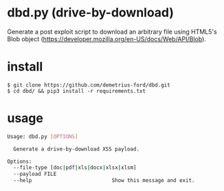 # dbd.py (drive-by-download)
Generate a post exploit script to download an arbitrary file using HTML5's Blob object (https://developer.mozilla.org/en-US/docs/Web/API/Blob).

# install

```shell
$ git clone https://github.com/demetrius-ford/dbd.git
$ cd dbd/ && pip3 install -r requirements.txt
```

# usage

```bash
Usage: dbd.py [OPTIONS]

  Generate a drive-by-download XSS payload.

Options:
  --file-type [doc|pdf|xls|docx|xlsx|xlsm]
  --payload FILE
  --help                          Show this message and exit. 
```
